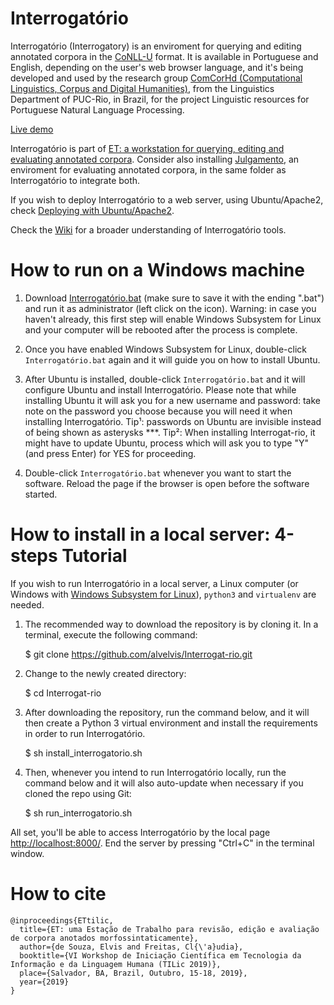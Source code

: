 # Interrogatório

Interrogatório (Interrogatory) is an enviroment for querying and editing annotated corpora in the [CoNLL-U](https://universaldependencies.org/format.html) format. It is available in Portuguese and English, depending on the user's web browser language, and it's being developed and used by the research group [ComCorHd (Computational Linguistics, Corpus and Digital Humanities)](http://comcorhd.letras.puc-rio.br), from the Linguistics Department of PUC-Rio, in Brazil, for the project Linguistic resources for Portuguese Natural Language Processing.

[Live demo](http://interrogatorio.comcorhd.ga)

Interrogatório is part of [ET: a workstation for querying, editing and evaluating annotated corpora](http://comcorhd.letras.puc-rio.br/ET). Consider also installing [Julgamento](https://github.com/alvelvis/Julgamento), an enviroment for evaluating annotated corpora, in the same folder as Interrogatório to integrate both.

If you wish to deploy Interrogatório to a web server, using Ubuntu/Apache2, check [Deploying with Ubuntu/Apache2](https://github.com/alvelvis/Interrogat-rio/wiki/Deploying-with-Ubuntu-Apache2).

Check the [Wiki](https://github.com/alvelvis/Interrogat-rio/wiki) for a broader understanding of Interrogatório tools.

<!---You can also use Interrogatório at the website [http://comcorhd.letras.puc-rio.br/interrogatorio/](http://comcorhd.letras.puc-rio.br/interrogatorio/), where you are able to query the already available corpora, or upload your own, be it in the UD format or in plain text to be annotated (in Portuguese).-->

# How to run on a Windows machine

1) Download <a href="https://raw.githubusercontent.com/alvelvis/Interrogat-rio/master/Interrogat%C3%B3rio.bat" download>Interrogatório.bat</a> (make sure to save it with the ending ".bat") and run it as administrator (left click on the icon). Warning: in case you haven't already, this first step will enable Windows Subsystem for Linux and your computer will be rebooted after the process is complete.

2) Once you have enabled Windows Subsystem for Linux, double-click `Interrogatório.bat` again and it will guide you on how to install Ubuntu.

3) After Ubuntu is installed, double-click `Interrogatório.bat` and it will configure Ubuntu and install Interrogatório. Please note that while installing Ubuntu it will ask you for a new username and password: take note on the password you choose because you will need it when installing Interrogatório. Tip¹: passwords on Ubuntu are invisible instead of being shown as asterysks \*\*\*. Tip²: When installing Interrogat-rio, it might have to update Ubuntu, process which will ask you to type "Y" (and press Enter) for YES for proceeding.

4) Double-click `Interrogatório.bat` whenever you want to start the software. Reload the page if the browser is open before the software started.

# How to install in a local server: 4-steps Tutorial

If you wish to run Interrogatório in a local server, a Linux computer (or Windows with [Windows Subsystem for Linux](https://docs.microsoft.com/pt-br/windows/wsl/install-win10)), `python3` and `virtualenv` are needed.

1) The recommended way to download the repository is by cloning it. In a terminal, execute the following command:

	$ git clone https://github.com/alvelvis/Interrogat-rio.git

2) Change to the newly created directory:

	$ cd Interrogat-rio

3) After downloading the repository, run the command below, and it will then create a Python 3 virtual environment and install the requirements in order to run Interrogatório.

	$ sh install_interrogatorio.sh
	
4) Then, whenever you intend to run Interrogatório locally, run the command below and it will also auto-update when necessary if you cloned the repo using Git:

	$ sh run_interrogatorio.sh

All set, you'll be able to access Interrogatório by the local page [http://localhost:8000/](http://localhost:8000/). End the server by pressing "Ctrl+C" in the terminal window.

# How to cite

```
@inproceedings{ETtilic,
  title={ET: uma Estação de Trabalho para revisão, edição e avaliação de corpora anotados morfossintaticamente},
  author={de Souza, Elvis and Freitas, Cl{\'a}udia},
  booktitle={VI Workshop de Iniciação Científica em Tecnologia da Informação e da Linguagem Humana (TILic 2019)},
  place={Salvador, BA, Brazil, Outubro, 15-18, 2019},
  year={2019}
}
```

